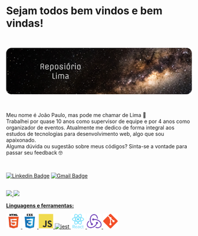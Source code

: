 # Sejam todos bem vindos e bem vindas!

<br />

![Lima profile](https://github.com/Lima08/Lima08/blob/main/Reposi%C3%B3rioCapa.png)

<br />

Meu nome é João Paulo, mas pode me chamar de Lima   :mechanical_arm: <br />
Trabalhei por quase 10 anos como supervisor de equipe e por 4 anos como organizador de eventos. Atualmente me dedico de forma integral aos estudos de tecnologias para desenvolvimento web, algo que sou apaixonado. <br />
Alguma dúvida ou sugestão sobre meus códigos? Sinta-se a vontade para passar seu feedback :nerd_face:

<br />

[![Linkedin Badge](https://img.shields.io/badge/-Lindkeden-blue?style=flat-square&logo=Linkedin&logoColor=white&link=https://www.linkedin.com/in/joao-paulo-gomes-lima-008/)](https://www.linkedin.com/in/joao-paulo-gomes-lima-008/) 
[![Gmail Badge](https://img.shields.io/badge/-Gmail-Red?style=flat-square&logo=Gmail&logoColor=black&link=mailto:joaopaulo.gomeslima8@gmail.com)](mailto:joaopaulo.gomeslima8@gmail.com)

<br />

 <div>
  <a href="https://github.com/Lima08">
  <img height="180em" src="https://github-readme-stats.vercel.app/api?username=Lima08&show_icons=true&theme=dracula&include_all_commits=true&count_private=true"/>
  <img height="180em" src="https://github-readme-stats.vercel.app/api/top-langs/?username=Lima08&layout=compact&langs_count=7&theme=dracula"/>
</div>

**Linguagens e ferramentas:**  

<p align="left">
  <img src="https://raw.githubusercontent.com/devicons/devicon/master/icons/html5/html5-original-wordmark.svg" alt="html5" width="40" height="40"/> 
  <img src="https://raw.githubusercontent.com/devicons/devicon/master/icons/css3/css3-original-wordmark.svg" alt="css3" width="40" height="40"/> 
  <img src="https://raw.githubusercontent.com/devicons/devicon/master/icons/javascript/javascript-original.svg" alt="javascript" width="40" height="40"/> 
  <img src="https://www.learnstorybook.com/intro-to-storybook/logo-jest.png" alt="jest" width="40" height="40" />
  <img src="https://raw.githubusercontent.com/devicons/devicon/master/icons/react/react-original-wordmark.svg" alt="react" width="40" height="40"/> 
  <img src="https://raw.githubusercontent.com/devicons/devicon/master/icons/redux/redux-original.svg" alt="redux" width="40" height="40"/> 
  <img src="https://raw.githubusercontent.com/devicons/devicon/master/icons/git/git-original.svg" alt="git" width="40" height="40"/> 
</p>

